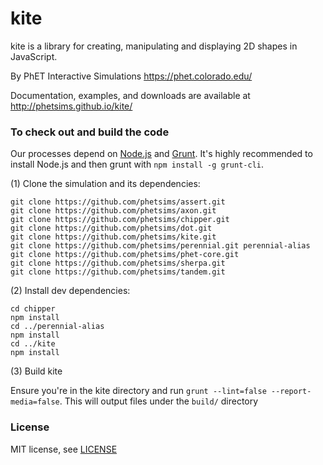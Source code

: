 kite
=======

kite is a library for creating, manipulating and displaying 2D shapes in JavaScript.

By PhET Interactive Simulations
https://phet.colorado.edu/

Documentation, examples, and downloads are available at http://phetsims.github.io/kite/

### To check out and build the code

Our processes depend on [Node.js](http://nodejs.org/) and [Grunt](http://gruntjs.com/). It's highly recommended to install
Node.js and then grunt with `npm install -g grunt-cli`.

(1) Clone the simulation and its dependencies:
```
git clone https://github.com/phetsims/assert.git
git clone https://github.com/phetsims/axon.git
git clone https://github.com/phetsims/chipper.git
git clone https://github.com/phetsims/dot.git
git clone https://github.com/phetsims/kite.git
git clone https://github.com/phetsims/perennial.git perennial-alias
git clone https://github.com/phetsims/phet-core.git
git clone https://github.com/phetsims/sherpa.git
git clone https://github.com/phetsims/tandem.git
```

(2) Install dev dependencies:
```
cd chipper
npm install
cd ../perennial-alias
npm install
cd ../kite
npm install
```

(3) Build kite

Ensure you're in the kite directory and run `grunt --lint=false --report-media=false`. This will output files under the `build/` directory

### License

MIT license, see [LICENSE](LICENSE)